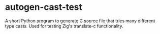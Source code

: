 # autogen-cast-test
A short Python program to generate C source file that tries many different type casts. Used for testing Zig's translate-c functionality.
